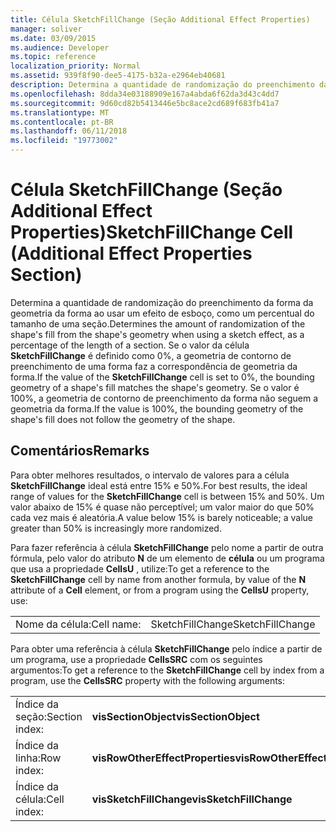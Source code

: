 ```yaml
---
title: Célula SketchFillChange (Seção Additional Effect Properties)
manager: soliver
ms.date: 03/09/2015
ms.audience: Developer
ms.topic: reference
localization_priority: Normal
ms.assetid: 939f8f90-dee5-4175-b32a-e2964eb40681
description: Determina a quantidade de randomização do preenchimento da forma da geometria da forma ao usar um efeito de esboço, como um percentual do tamanho de uma seção. Se o valor da célula SketchFillChange é definido como 0%, a geometria de contorno de preenchimento de uma forma faz a correspondência de geometria da forma. Se o valor é 100%, a geometria de contorno de preenchimento da forma não seguem a geometria da forma.
ms.openlocfilehash: 8dda34e03188909e167a4abda6f62da3d43c4dd7
ms.sourcegitcommit: 9d60cd82b5413446e5bc8ace2cd689f683fb41a7
ms.translationtype: MT
ms.contentlocale: pt-BR
ms.lasthandoff: 06/11/2018
ms.locfileid: "19773002"
---
```

# <a name="sketchfillchange-cell-additional-effect-properties-section"></a><span data-ttu-id="5e86f-105">Célula SketchFillChange (Seção Additional Effect Properties)</span><span class="sxs-lookup"><span data-stu-id="5e86f-105">SketchFillChange Cell (Additional Effect Properties Section)</span></span>

<span data-ttu-id="5e86f-106">Determina a quantidade de randomização do preenchimento da forma da geometria da forma ao usar um efeito de esboço, como um percentual do tamanho de uma seção.</span><span class="sxs-lookup"><span data-stu-id="5e86f-106">Determines the amount of randomization of the shape's fill from the shape's geometry when using a sketch effect, as a percentage of the length of a section.</span></span> <span data-ttu-id="5e86f-107">Se o valor da célula **SketchFillChange** é definido como 0%, a geometria de contorno de preenchimento de uma forma faz a correspondência de geometria da forma.</span><span class="sxs-lookup"><span data-stu-id="5e86f-107">If the value of the **SketchFillChange** cell is set to 0%, the bounding geometry of a shape's fill matches the shape's geometry.</span></span> <span data-ttu-id="5e86f-108">Se o valor é 100%, a geometria de contorno de preenchimento da forma não seguem a geometria da forma.</span><span class="sxs-lookup"><span data-stu-id="5e86f-108">If the value is 100%, the bounding geometry of the shape's fill does not follow the geometry of the shape.</span></span> 
  
## <a name="remarks"></a><span data-ttu-id="5e86f-109">Comentários</span><span class="sxs-lookup"><span data-stu-id="5e86f-109">Remarks</span></span>

<span data-ttu-id="5e86f-110">Para obter melhores resultados, o intervalo de valores para a célula **SketchFillChange** ideal está entre 15% e 50%.</span><span class="sxs-lookup"><span data-stu-id="5e86f-110">For best results, the ideal range of values for the **SketchFillChange** cell is between 15% and 50%.</span></span> <span data-ttu-id="5e86f-111">Um valor abaixo de 15% é quase não perceptível; um valor maior do que 50% cada vez mais é aleatória.</span><span class="sxs-lookup"><span data-stu-id="5e86f-111">A value below 15% is barely noticeable; a value greater than 50% is increasingly more randomized.</span></span> 
  
<span data-ttu-id="5e86f-112">Para fazer referência à célula **SketchFillChange** pelo nome a partir de outra fórmula, pelo valor do atributo **N** de um elemento de **célula** ou um programa que usa a propriedade **CellsU** , utilize:</span><span class="sxs-lookup"><span data-stu-id="5e86f-112">To get a reference to the **SketchFillChange** cell by name from another formula, by value of the **N** attribute of a **Cell** element, or from a program using the **CellsU** property, use:</span></span> 
  
|||
|:-----|:-----|
| <span data-ttu-id="5e86f-113">Nome da célula:</span><span class="sxs-lookup"><span data-stu-id="5e86f-113">Cell name:</span></span>  <br/> | <span data-ttu-id="5e86f-114">SketchFillChange</span><span class="sxs-lookup"><span data-stu-id="5e86f-114">SketchFillChange</span></span>  <br/> |
   
<span data-ttu-id="5e86f-115">Para obter uma referência à célula **SketchFillChange** pelo índice a partir de um programa, use a propriedade **CellsSRC** com os seguintes argumentos:</span><span class="sxs-lookup"><span data-stu-id="5e86f-115">To get a reference to the **SketchFillChange** cell by index from a program, use the **CellsSRC** property with the following arguments:</span></span> 
  
|||
|:-----|:-----|
| <span data-ttu-id="5e86f-116">Índice da seção:</span><span class="sxs-lookup"><span data-stu-id="5e86f-116">Section index:</span></span>  <br/> |<span data-ttu-id="5e86f-117">**visSectionObject**</span><span class="sxs-lookup"><span data-stu-id="5e86f-117">**visSectionObject**</span></span> <br/> |
| <span data-ttu-id="5e86f-118">Índice da linha:</span><span class="sxs-lookup"><span data-stu-id="5e86f-118">Row index:</span></span>  <br/> |<span data-ttu-id="5e86f-119">**visRowOtherEffectProperties**</span><span class="sxs-lookup"><span data-stu-id="5e86f-119">**visRowOtherEffectProperties**</span></span> <br/> |
| <span data-ttu-id="5e86f-120">Índice da célula:</span><span class="sxs-lookup"><span data-stu-id="5e86f-120">Cell index:</span></span>  <br/> |<span data-ttu-id="5e86f-121">**visSketchFillChange**</span><span class="sxs-lookup"><span data-stu-id="5e86f-121">**visSketchFillChange**</span></span> <br/> |
   

